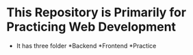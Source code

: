 # This Repository is Primarily for Practicing Web Development 
- It has three folder
    *Backend
    *Frontend
    *Practice
